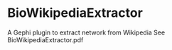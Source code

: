 BioWikipediaExtractor
=====================

A Gephi plugin to extract network from Wikipedia
See BioWikipediaExtractor.pdf
